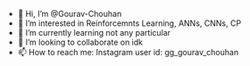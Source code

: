 - 👋 Hi, I’m @Gourav-Chouhan
- 👀 I’m interested in Reinforcemnts Learning, ANNs, CNNs, CP
- 🌱 I’m currently learning not any particular
- 💞️ I’m looking to collaborate on idk 
- 📫 How to reach me: Instagram user id: gg_gourav_chouhan

<!---
Gourav-Chouhan/Gourav-Chouhan is a ✨ special ✨ repository because its `README.md` (this file) appears on your GitHub profile.
You can click the Preview link to take a look at your changes.
--->
